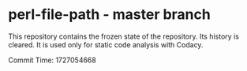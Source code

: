 # perl-file-path - master branch

This repository contains the frozen state of the repository.
Its history is cleared. It is used only for static code
analysis with Codacy.

Commit Time: 1727054668
